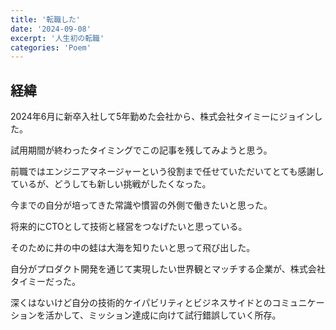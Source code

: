 ```yaml
---
title: '転職した'
date: '2024-09-08'
excerpt: '人生初の転職'
categories: 'Poem'
---
```


## 経緯

2024年6月に新卒入社して5年勤めた会社から、株式会社タイミーにジョインした。

試用期間が終わったタイミングでこの記事を残してみようと思う。

前職ではエンジニアマネージャーという役割まで任せていただいてとても感謝しているが、どうしても新しい挑戦がしたくなった。

今までの自分が培ってきた常識や慣習の外側で働きたいと思った。

将来的にCTOとして技術と経営をつなげたいと思っている。

そのために井の中の蛙は大海を知りたいと思って飛び出した。

自分がプロダクト開発を通じて実現したい世界観とマッチする企業が、株式会社タイミーだった。

深くはないけど自分の技術的ケイパビリティとビジネスサイドとのコミュニケーションを活かして、ミッション達成に向けて試行錯誤していく所存。

